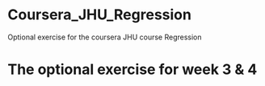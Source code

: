# Coursera_JHU_Regression
Optional exercise for the coursera JHU course Regression

# The optional exercise for week 3 & 4
